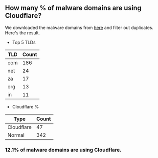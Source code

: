 ## How many % of malware domains are using Cloudflare?


We downloaded the malware domains from [here](https://urlhaus.abuse.ch) and filter out duplicates.
Here's the result.


[//]: # (start replacement)


- Top 5 TLDs

| TLD | Count |
| --- | --- |
| com | 186 |
| net | 24 |
| za | 17 |
| org | 13 |
| in | 11 |


- Cloudflare %

| Type | Count |
| --- | --- |
| Cloudflare | 47 |
| Normal | 342 |


### 12.1% of malware domains are using Cloudflare.